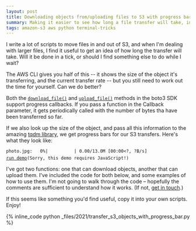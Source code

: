 ```yaml
---
layout: post
title: Downloading objects from/uploading files to S3 with progress bars in Python
summary: Making it easier to see how long a file transfer will take, in the terminal.
tags: amazon-s3 aws python terminal-tricks
---
```


I write a lot of scripts to move files in and out of S3, and when I'm dealing with larger files, I find it useful to get an idea of how long the transfer will take.
Will it be done in a tick, or should I find something else to do while I wait?

The AWS CLI gives you half of this -- it shows the size of the object it's transferring, and the current transfer rate -- but you still need to work out the time for yourself.
Can we do better?

Both the [`download_file()`](https://boto3.amazonaws.com/v1/documentation/api/latest/reference/services/s3.html#S3.Client.download_file) and [`upload_file()`](https://boto3.amazonaws.com/v1/documentation/api/latest/reference/services/s3.html#S3.Client.download_file) methods in the boto3 SDK support progress callbacks.
If you pass a function in the Callback parameter, it gets periodically called with the number of bytes tha have been transferred so far.

If we also look up the size of the object, and pass all this information to the amazing [tqdm library](https://pypi.org/project/tqdm/), we get progress bars for our S3 transfers.
Here's what they look like:

<pre><code id="progressBarDemo">photo.jpg:&nbsp;&nbsp;&nbsp;0%|&nbsp;&nbsp;&nbsp;&nbsp;&nbsp;&nbsp;&nbsp;&nbsp;&nbsp;&nbsp;|&nbsp;0.00/13.0M&nbsp;[00:00&lt;?,&nbsp;?B/s]</code>
<code style="padding-top: 5px; display: block;"><a href="#" onclick="runDemo()">run demo</a><noscript>(Sorry, this demo requires JavaScript!)</noscript></code></pre>

<script>
var lines = ['photo.jpg:&nbsp;&nbsp;&nbsp;0%|&nbsp;&nbsp;&nbsp;&nbsp;&nbsp;&nbsp;&nbsp;&nbsp;&nbsp;&nbsp;|&nbsp;0.00/13.0M&nbsp;[00:00&lt;?,&nbsp;?B/s]',
 'photo.jpg:&nbsp;&nbsp;&nbsp;2%|▏&nbsp;&nbsp;&nbsp;&nbsp;&nbsp;&nbsp;&nbsp;&nbsp;&nbsp;|&nbsp;262k/13.0M&nbsp;[00:00&lt;00:41,&nbsp;306kB/s]',
 'photo.jpg:&nbsp;&nbsp;&nbsp;4%|▍&nbsp;&nbsp;&nbsp;&nbsp;&nbsp;&nbsp;&nbsp;&nbsp;&nbsp;|&nbsp;524k/13.0M&nbsp;[00:01&lt;00:36,&nbsp;345kB/s]',
 'photo.jpg:&nbsp;&nbsp;&nbsp;6%|▌&nbsp;&nbsp;&nbsp;&nbsp;&nbsp;&nbsp;&nbsp;&nbsp;&nbsp;|&nbsp;786k/13.0M&nbsp;[00:01&lt;00:26,&nbsp;455kB/s]',
 'photo.jpg:&nbsp;&nbsp;&nbsp;8%|▊&nbsp;&nbsp;&nbsp;&nbsp;&nbsp;&nbsp;&nbsp;&nbsp;&nbsp;|&nbsp;1.05M/13.0M&nbsp;[00:01&lt;00:21,&nbsp;565kB/s]',
 'photo.jpg:&nbsp;&nbsp;12%|█▏&nbsp;&nbsp;&nbsp;&nbsp;&nbsp;&nbsp;&nbsp;&nbsp;|&nbsp;1.57M/13.0M&nbsp;[00:01&lt;00:15,&nbsp;745kB/s]',
 'photo.jpg:&nbsp;&nbsp;14%|█▍&nbsp;&nbsp;&nbsp;&nbsp;&nbsp;&nbsp;&nbsp;&nbsp;|&nbsp;1.84M/13.0M&nbsp;[00:02&lt;00:12,&nbsp;913kB/s]',
 'photo.jpg:&nbsp;&nbsp;18%|█▊&nbsp;&nbsp;&nbsp;&nbsp;&nbsp;&nbsp;&nbsp;&nbsp;|&nbsp;2.36M/13.0M&nbsp;[00:02&lt;00:09,&nbsp;1.14MB/s]',
 'photo.jpg:&nbsp;&nbsp;22%|██▏&nbsp;&nbsp;&nbsp;&nbsp;&nbsp;&nbsp;&nbsp;|&nbsp;2.88M/13.0M&nbsp;[00:02&lt;00:06,&nbsp;1.45MB/s]',
 'photo.jpg:&nbsp;&nbsp;26%|██▌&nbsp;&nbsp;&nbsp;&nbsp;&nbsp;&nbsp;&nbsp;|&nbsp;3.41M/13.0M&nbsp;[00:02&lt;00:05,&nbsp;1.79MB/s]',
 'photo.jpg:&nbsp;&nbsp;30%|███&nbsp;&nbsp;&nbsp;&nbsp;&nbsp;&nbsp;&nbsp;|&nbsp;3.93M/13.0M&nbsp;[00:02&lt;00:04,&nbsp;2.18MB/s]',
 'photo.jpg:&nbsp;&nbsp;34%|███▍&nbsp;&nbsp;&nbsp;&nbsp;&nbsp;&nbsp;|&nbsp;4.46M/13.0M&nbsp;[00:02&lt;00:03,&nbsp;2.61MB/s]',
 'photo.jpg:&nbsp;&nbsp;38%|███▊&nbsp;&nbsp;&nbsp;&nbsp;&nbsp;&nbsp;|&nbsp;4.98M/13.0M&nbsp;[00:02&lt;00:03,&nbsp;2.51MB/s]',
 'photo.jpg:&nbsp;&nbsp;44%|████▍&nbsp;&nbsp;&nbsp;&nbsp;&nbsp;|&nbsp;5.77M/13.0M&nbsp;[00:03&lt;00:02,&nbsp;2.90MB/s]',
 'photo.jpg:&nbsp;&nbsp;48%|████▊&nbsp;&nbsp;&nbsp;&nbsp;&nbsp;|&nbsp;6.29M/13.0M&nbsp;[00:03&lt;00:02,&nbsp;2.71MB/s]',
 'photo.jpg:&nbsp;&nbsp;52%|█████▏&nbsp;&nbsp;&nbsp;&nbsp;|&nbsp;6.82M/13.0M&nbsp;[00:03&lt;00:03,&nbsp;1.99MB/s]',
 'photo.jpg:&nbsp;&nbsp;56%|█████▋&nbsp;&nbsp;&nbsp;&nbsp;|&nbsp;7.34M/13.0M&nbsp;[00:04&lt;00:02,&nbsp;2.05MB/s]',
 'photo.jpg:&nbsp;&nbsp;61%|██████&nbsp;&nbsp;&nbsp;&nbsp;|&nbsp;7.86M/13.0M&nbsp;[00:04&lt;00:02,&nbsp;2.36MB/s]',
 'photo.jpg:&nbsp;&nbsp;65%|██████▍&nbsp;&nbsp;&nbsp;|&nbsp;8.39M/13.0M&nbsp;[00:04&lt;00:02,&nbsp;2.19MB/s]',
 'photo.jpg:&nbsp;&nbsp;69%|██████▊&nbsp;&nbsp;&nbsp;|&nbsp;8.91M/13.0M&nbsp;[00:04&lt;00:01,&nbsp;2.24MB/s]',
 'photo.jpg:&nbsp;&nbsp;73%|███████▎&nbsp;&nbsp;|&nbsp;9.44M/13.0M&nbsp;[00:04&lt;00:01,&nbsp;2.30MB/s]',
 'photo.jpg:&nbsp;&nbsp;75%|███████▍&nbsp;&nbsp;|&nbsp;9.70M/13.0M&nbsp;[00:04&lt;00:01,&nbsp;2.34MB/s]',
 'photo.jpg:&nbsp;&nbsp;77%|███████▋&nbsp;&nbsp;|&nbsp;9.96M/13.0M&nbsp;[00:05&lt;00:01,&nbsp;2.41MB/s]',
 'photo.jpg:&nbsp;&nbsp;80%|███████▉&nbsp;&nbsp;|&nbsp;10.4M/13.0M&nbsp;[00:05&lt;00:01,&nbsp;2.40MB/s]',
 'photo.jpg:&nbsp;&nbsp;84%|████████▍&nbsp;|&nbsp;10.9M/13.0M&nbsp;[00:05&lt;00:00,&nbsp;2.65MB/s]',
 'photo.jpg:&nbsp;&nbsp;88%|████████▊&nbsp;|&nbsp;11.4M/13.0M&nbsp;[00:05&lt;00:00,&nbsp;2.29MB/s]',
 'photo.jpg:&nbsp;&nbsp;90%|████████▉&nbsp;|&nbsp;11.7M/13.0M&nbsp;[00:05&lt;00:00,&nbsp;2.29MB/s]',
 'photo.jpg:&nbsp;&nbsp;92%|█████████▏|&nbsp;11.9M/13.0M&nbsp;[00:05&lt;00:00,&nbsp;2.23MB/s]',
 'photo.jpg:&nbsp;&nbsp;94%|█████████▍|&nbsp;12.2M/13.0M&nbsp;[00:06&lt;00:00,&nbsp;2.20MB/s]',
 'photo.jpg:&nbsp;&nbsp;96%|█████████▌|&nbsp;12.5M/13.0M&nbsp;[00:06&lt;00:00,&nbsp;2.26MB/s]',
 'photo.jpg:&nbsp;&nbsp;98%|█████████▊|&nbsp;12.7M/13.0M&nbsp;[00:06&lt;00:00,&nbsp;2.16MB/s]',
 'photo.jpg:&nbsp;100%|██████████|&nbsp;13.0M/13.0M&nbsp;[00:06&lt;00:00,&nbsp;2.23MB/s]',
 'photo.jpg:&nbsp;100%|██████████|&nbsp;13.0M/13.0M&nbsp;[00:06&lt;00:00,&nbsp;2.02MB/s]'];

function setLine(code, lineNo) {
  console.log("Calling setLine(" + code + ", " + lineNo + ")");
  code.innerHTML = lines[lineNo];
  if (lineNo + 1 < lines.length) {
    setTimeout(function() { setLine(code, lineNo + 1) }, 150);
  }
};

function runDemo() {
  console.log("Calling runDemo() 1");
  var code = document.getElementById("progressBarDemo");
  console.log("Calling runDemo() 2");
  setLine(code, 0);
};

</script>

I've got two functions: one that can download objects, another that can upload them.
I've included the code for both below, and some examples of how to use them.
I'm not going to walk through the code – hopefully the comments are sufficient to understand how it works.
(If not, [get in touch](/#contact).)

If this seems like something you'd find useful, copy it into your own scripts.
Enjoy!

{% inline_code python _files/2021/transfer_s3_objects_with_progress_bar.py %}
